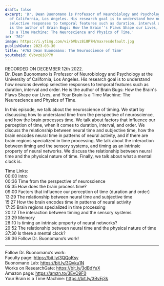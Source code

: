 ```yaml
---
draft: false
excerpt: 'Dr. Dean Buonomano is Professor of Neurobiology and Psychology at the University
  of California, Los Angeles. His research goal is to understand how neurons develop
  selective responses to temporal features such as duration, interval and order. He
  is the author of Brain Bugs: How the Brain''s Flaws Shape our Lives, and Your Brain
  is a Time Machine: The Neuroscience and Physics of Time.'
id: '762'
image: https://i.ytimg.com/vi/6Vbvz8i8P7M/maxresdefault.jpg
publishDate: 2023-03-30
title: '#762 Dean Buonomano: The Neuroscience of Time'
youtubeid: 6Vbvz8i8P7M
---
```

<div class="timelinks">

RECORDED ON DECEMBER 12th 2022.  
Dr. Dean Buonomano is Professor of Neurobiology and Psychology at the University of California, Los Angeles. His research goal is to understand how neurons develop selective responses to temporal features such as duration, interval and order. He is the author of Brain Bugs: How the Brain's Flaws Shape our Lives, and Your Brain is a Time Machine: The Neuroscience and Physics of Time.

In this episode, we talk about the neuroscience of timing. We start by discussing how to understand time from the perspective of neuroscience, and how the brain processes time. We talk about factors that influence our perception of time, when it comes to duration, interval, and order. We discuss the relationship between neural time and subjective time, how the brain encodes neural time in patterns of neural activity, and if there are brain regions specialized in time processing. We talk about the interaction between timing and the sensory systems, and timing as an intrinsic property of neural networks. We discuss the relationship between neural time and the physical nature of time. Finally, we talk about what a mental clock is.

Time Links:  
<time>00:00</time> Intro  
<time>00:36</time> Time from the perspective of neuroscience  
<time>05:35</time> How does the brain process time?  
<time>09:00</time> Factors that influence our perception of time (duration and order)  
<time>13:29</time> The relationship between neural time and subjective time  
<time>15:27</time> How the brain encodes time in patterns of neural activity  
<time>17:25</time> Brain regions specialized in time processing  
<time>20:12</time> The interaction between timing and the sensory systems  
<time>23:29</time> Memory  
<time>28:10</time> Is timing an intrinsic property of neural networks?  
<time>29:52</time> The relationship between neural time and the physical nature of time  
<time>37:30</time> Is there a mental clock?  
<time>39:36</time> Follow Dr. Buonomano’s work!

---

Follow Dr. Buonomano’s work:  
Faculty page: https://bit.ly/3QQoKsy  
Buonomano Lab: https://bit.ly/3Qvku1N  
Works on ResearchGate: https://bit.ly/3dBdYaX  
Amazon page: https://amzn.to/3EvO9F0  
Your Brain is a Time Machine: https://bit.ly/3BvEj3k
</div>

